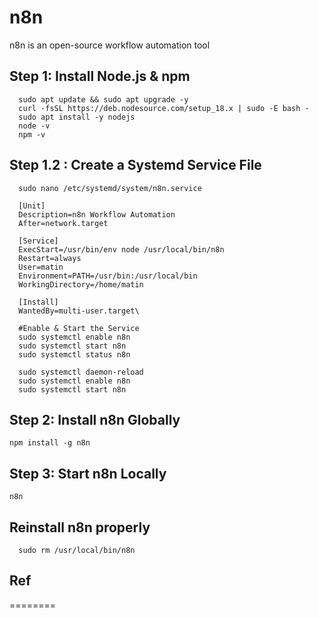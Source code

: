 # n8n
n8n is an open-source workflow automation tool

## Step 1: Install Node.js & npm

      sudo apt update && sudo apt upgrade -y
      curl -fsSL https://deb.nodesource.com/setup_18.x | sudo -E bash -
      sudo apt install -y nodejs
      node -v
      npm -v

## Step 1.2 : Create a Systemd Service File
      sudo nano /etc/systemd/system/n8n.service

      [Unit]
      Description=n8n Workflow Automation
      After=network.target
      
      [Service]
      ExecStart=/usr/bin/env node /usr/local/bin/n8n
      Restart=always
      User=matin
      Environment=PATH=/usr/bin:/usr/local/bin
      WorkingDirectory=/home/matin
      
      [Install]
      WantedBy=multi-user.target\

      #Enable & Start the Service
      sudo systemctl enable n8n
      sudo systemctl start n8n
      sudo systemctl status n8n

      sudo systemctl daemon-reload
      sudo systemctl enable n8n
      sudo systemctl start n8n





      
## Step 2: Install n8n Globally

    npm install -g n8n
## Step 3: Start n8n Locally

    n8n

## Reinstall n8n properly

      sudo rm /usr/local/bin/n8n



      

## Ref
========
